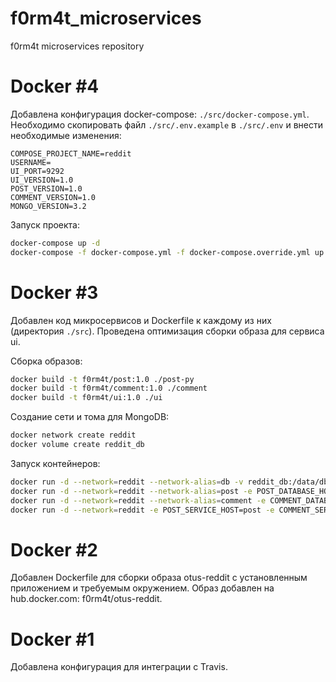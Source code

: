 # f0rm4t_microservices
f0rm4t microservices repository

# Docker #4

Добавлена конфигурация docker-compose: `./src/docker-compose.yml`. Необходимо скопировать файл `./src/.env.example` в `./src/.env` и внести необходимые изменения:

```
COMPOSE_PROJECT_NAME=reddit
USERNAME=
UI_PORT=9292
UI_VERSION=1.0
POST_VERSION=1.0
COMMENT_VERSION=1.0
MONGO_VERSION=3.2
```

Запуск проекта:

```bash
docker-compose up -d
docker-compose -f docker-compose.yml -f docker-compose.override.yml up -d # local env
```

# Docker #3

Добавлен код микросервисов и Dockerfile к каждому из них (директория `./src`). Проведена оптимизация сборки образа для сервиса ui.

Сборка образов:

```bash
docker build -t f0rm4t/post:1.0 ./post-py
docker build -t f0rm4t/comment:1.0 ./comment
docker build -t f0rm4t/ui:1.0 ./ui
```

Создание сети и тома для MongoDB:

```bash
docker network create reddit
docker volume create reddit_db
```

Запуск контейнеров:

```bash
docker run -d --network=reddit --network-alias=db -v reddit_db:/data/db mongo:latest
docker run -d --network=reddit --network-alias=post -e POST_DATABASE_HOST=db f0rm4t/post:1.0
docker run -d --network=reddit --network-alias=comment -e COMMENT_DATABASE_HOST=db f0rm4t/comment:1.0
docker run -d --network=reddit -e POST_SERVICE_HOST=post -e COMMENT_SERVICE_HOST=comment -p 9292:9292 f0rm4t/ui:1.0
```

# Docker #2

Добавлен Dockerfile для сборки образа otus-reddit с установленным приложением и требуемым окружением. Образ добавлен на hub.docker.com: f0rm4t/otus-reddit.

# Docker #1

Добавлена конфигурация для интеграции с Travis.
